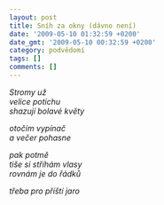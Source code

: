 ```yaml
---
layout: post
title: Sníh za okny (dávno není)
date: '2009-05-10 01:32:59 +0200'
date_gmt: '2009-05-10 00:32:59 +0200'
category: podvědomí
tags: []
comments: []
---
```

<p><em>Stromy už<br />
velice potichu<br />
shazují bolavé květy</p>
<p>otočím vypínač<br />
a večer pohasne</p>
<p>pak potmě<br />
tiše si stříhám vlasy<br />
rovnám je do řádků</p>
<p>třeba pro příští jaro</em></p>
